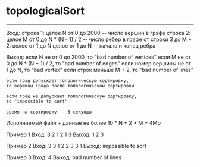 # topologicalSort
____
Вход:
строка 1:
	целое N от 0 до 2000 -- число вершин в графе
строка 2:
	целое M от 0 до N * (N - 1) / 2 -- число ребер в графе
от строки 3 до M + 2:
	целое от 1 до N целое от 1 до N -- начало и конец ребра

Выход:
	если N не от 0 до 2000, то "bad number of vertices"
	если M не от 0 до N * (N + 1) / 2, то "bad number of edges"
	если номер вершины не от 1 до N, то "bad vertex"
	если строк меньше M + 2, то "bad number of lines"

	если граф допускает топологическую сортировку,
	то вершины графа после топологической сортировки

	если граф не допускает топологическую сортировку,
	то "impossible to sort"

	время на сортировку -- 3 секунды

Исполняемый файл + данные не более 10 * N + 2 * M + 4Mb

Пример 1
Вход:
3
2
1 2
1 3
Выход:
1 2 3

Пример 2
Вход:
3
3
1 2
2 3
3 1
Выход:
impossible to sort

Пример 3
Вход:
4
Выход:
bad number of lines
